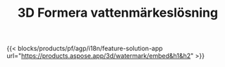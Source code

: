﻿---
title: 3D Formera vattenmärkeslösning 
weight: 7730
url: /sv/watermark
limit: 
description: Lägg till blind vattenmärke i 3D-dokumentet för att skydda din immateriella egendom.
---
{{< blocks/products/pf/agp/i18n/feature-solution-app url="https://products.aspose.app/3d/watermark/embed&h1&h2" >}} 
